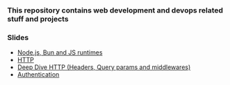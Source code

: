 ### This repository contains web development and devops related stuff and projects

### Slides
- [Node.js, Bun and JS runtimes](https://petal-estimate-4e9.notion.site/Node-js-Bun-and-JS-runtimes-a09a41ccd61c4f498e55750c9a1c9b34)
- [HTTP](https://petal-estimate-4e9.notion.site/Intro-to-HTTP-26c5803f153b4401aa76e9fac08ac427)
- [Deep Dive HTTP (Headers, Query params and middlewares)](https://petal-estimate-4e9.notion.site/HTTP-Deep-dive-d59b6336fa5a46daa56c21063578d400)
- [Authentication](https://petal-estimate-4e9.notion.site/Authentincation-a4b43c7cc1d14535a7b5b366080095fa)